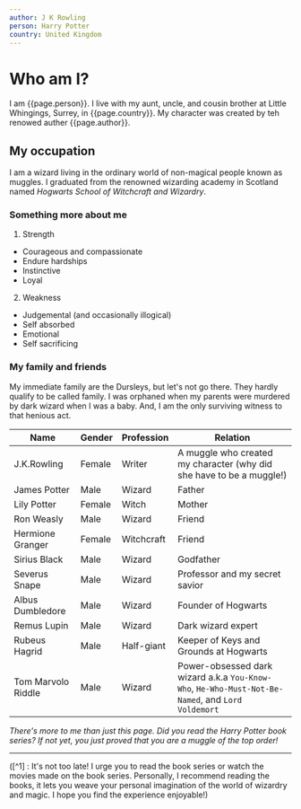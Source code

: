 ```yaml
---
author: J K Rowling
person: Harry Potter
country: United Kingdom
---
```



# Who am I?

I am {{page.person}}. I live with my aunt, uncle, and cousin brother at Little Whingings, Surrey, in {{page.country}}. My character was created by teh renowed auther {{page.author}}.

## My occupation ##
I am a wizard living in the ordinary world of non-magical people known as muggles. I graduated from the renowned wizarding academy in Scotland named *Hogwarts School of Witchcraft and Wizardry*.

### Something more about me ###
1. Strength
  - Courageous and compassionate
  - Endure hardships
  - Instinctive
  - Loyal

2. Weakness
  - Judgemental (and occasionally illogical)
  - Self absorbed
  - Emotional
  - Self sacrificing

### My family and friends ###

My immediate family are the Dursleys, but let's not go there. They hardly qualify to be called family. I was orphaned when my parents were murdered by dark wizard when I was a baby. And, I am the only surviving witness to that henious act.

Name | Gender | Profession| Relation|
---|---|---|---|
J.K.Rowling|Female|Writer| A muggle who created my character (why did she have to be a muggle!)|
James Potter|Male|Wizard|Father|
Lily Potter|Female|Witch|Mother|
Ron Weasly| Male|Wizard| Friend|
Hermione Granger| Female | Witchcraft| Friend|
Sirius Black | Male | Wizard | Godfather|
Severus Snape | Male | Wizard| Professor and my secret savior|
Albus Dumbledore |Male| Wizard| Founder of Hogwarts|
Remus Lupin|Male| Wizard| Dark wizard expert|
Rubeus Hagrid| Male| Half-giant| Keeper of Keys and Grounds at Hogwarts|
Tom Marvolo Riddle| Male| Wizard| Power-obsessed dark wizard a.k.a `You-Know-Who`, `He-Who-Must-Not-Be-Named`, and `Lord Voldemort`|

_There's more to me than just this page. Did you read the Harry Potter book series? If not yet, you just proved that you are a muggle of the top order!_

---
([^1] : It's not too late! I urge you to read the book series or watch the movies made on the book series. Personally, I recommend reading the books, it lets you weave your personal imagination of the world of wizardry and magic. I hope you find the experience enjoyable!)



